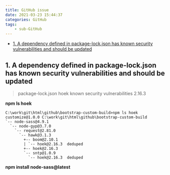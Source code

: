 ```yaml
---
title: GitHub issue
date: 2021-03-23 15:44:37
categories: GitHub
tags:
	- sub-GitHub
---
```


*   [1. A dependency defined in package-lock.json has known security vulnerabilities and should be updated](#a1)

<h2 id="a1">1. A dependency defined in package-lock.json has known security vulnerabilities and should be updated</h2>

>	package-lock.json hoek known security vulnerabilities 2.16.3  

**npm ls hoek**
```
C:\work\git\html\github\bootstrap-custom-build>npm ls hoek
customize@1.0.0 C:\work\git\html\github\bootstrap-custom-build
`-- node-sass@4.9.1
  `-- node-gyp@3.7.0
    `-- request@2.81.0
      `-- hawk@3.1.3
        +-- boom@2.10.1
        | `-- hoek@2.16.3  deduped
        +-- hoek@2.16.3
        `-- sntp@1.0.9
          `-- hoek@2.16.3  deduped
```
**npm install node-sass@latest**




